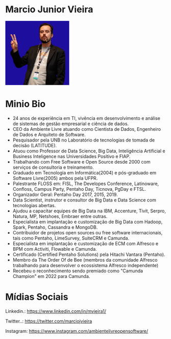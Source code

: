 # Marcio Junior Vieira
<img src="/speakers/img/marciojuniorvieira.jpg" alt="Marcio Junior Vieira" style="height: 200px; width:200px;"/>

# Minio Bio
* 24 anos de experiência em TI, vivência em desenvolvimento e análise de sistemas de gestão empresarial e ciência de dados.
* CEO da Ambiente Livre atuando como Cientista de Dados, Engenheiro de Dados e Arquiteto de Software.
* Pesquisador pela UNB no Laboratório de tecnologias de tomada de decisão (LATITUDE).
* Atuou como Professor de Data Science, Big Data, Inteligência Artificial e Business Inteligence nas Universidades Positivo e FIAP.
* Trabalhando com Free Software e Open Source desde 2000 com serviços de consultoria e treinamento.
* Graduado em Tecnologia em Informática(2004) e pós-graduado em Software Livre(2005) ambos pela UFPR.
* Palestrante FLOSS em: FISL, The Developes Conference, Latinoware, Confloss, Campus Party, Pentaho Day, Ticnova, PgDay e FTSL.
* Organizador Geral: Pentaho Day 2017, 2015, 2019.
* Data Scientist, instrutor e consultor de Big Data e Data Science com tecnologias abertas.
* Ajudou a capacitar equipes de Big Data na IBM, Accenture, Tivit, Serpro, Natura, MP, Netshoes, Embraer entre outras.
* Especialista em implantação e customização de Big Data com Hadoop, Spark, Pentaho, Cassandra e MongoDB.
* Contribuidor de projetos open sources ou free software internacionais, tais como Pentaho, LimeSurvey, SuiteCRM e Camunda. 
* Especialista em implantação e customização de ECM com Alfresco e BPM com Activiti, Flowable e Camunda.
* Certificado (Certified Pentaho Solutions) pela Hitachi Vantara (Pentaho).
* Membro da The Order Of de Bee (membros da comunidade Alfresco trabalhando para desenvolver o ecossistema Alfresco independente) 
* Recebeu o reconhecimento sendo premiado como "Camunda Champion" em 2022 para Camunda.

# Mídias Sociais
Linkedin.: https://www.linkedin.com/in/mvieira1/

Twitter..: https://twitter.com/marciojvieira 

Instagram: https://www.instagram.com/ambientelivreopensoftware/
